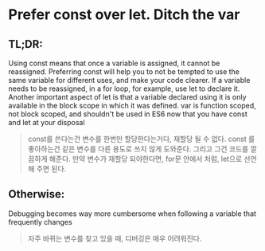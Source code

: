 # Prefer const over let. Ditch the var

## TL;DR:
Using const means that once a variable is assigned, it cannot be reassigned. Preferring const will help you to not be tempted to use the same variable for different uses, and make your code clearer. If a variable needs to be reassigned, in a for loop, for example, use let to declare it. Another important aspect of let is that a variable declared using it is only available in the block scope in which it was defined. var is function scoped, not block scoped, and shouldn't be used in ES6 now that you have const and let at your disposal
> const를 쓴다는건 변수를 한번만 할당한다는거다, 재할당 될 수 없다. 
> const 를 좋아하는건 같은 변수를 다른 용도로 쓰지 않게 도와준다. 
> 그리고 그건 코드를 깔끔하게 해준다. 
> 만약 변수가 재할당 되야한다면, for문 안에서 처럼, let으로 선언해 주면 된다. 

## Otherwise:
Debugging becomes way more cumbersome when following a variable that frequently changes
> 자주 바뀌는 변수를 찾고 있을 때, 디버깅은 매우 어려워진다.
